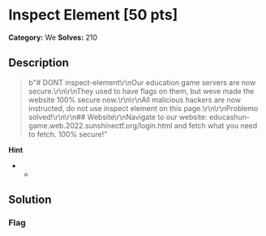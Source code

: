 # Inspect Element [50 pts]

**Category:** We
**Solves:** 210

## Description
>b"# DONT inspect-element\r\nOur education game servers are now secure.\r\n\r\nThey used to have flags on them, but weve made the website 100% secure now.\r\n\r\nAll malicious hackers are now instructed, do not use inspect element on this page.\r\n\r\nProblemo solved!\r\n\r\n## Website\r\nNavigate to our website: educashun-game.web.2022.sunshinectf.org/login.html and fetch what you need to fetch. 100% secure!"

**Hint**
* -

## Solution

### Flag

